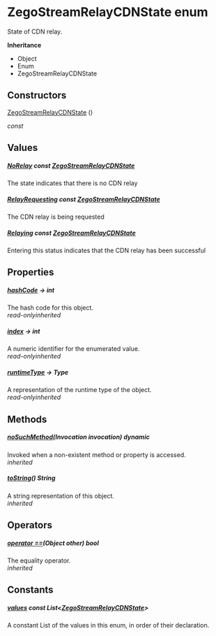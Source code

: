 


# ZegoStreamRelayCDNState enum







<p>State of CDN relay.</p>



**Inheritance**

- Object
- Enum
- ZegoStreamRelayCDNState






## Constructors

[ZegoStreamRelayCDNState](../zego_uikit_prebuilt_live_audio_room/ZegoStreamRelayCDNState/ZegoStreamRelayCDNState.md) ()

  _const_ 


## Values

##### [NoRelay](../zego_uikit_prebuilt_live_audio_room/ZegoStreamRelayCDNState.md) const [ZegoStreamRelayCDNState](../zego_uikit_prebuilt_live_audio_room/ZegoStreamRelayCDNState.md)



<p>The state indicates that there is no CDN relay</p>  




##### [RelayRequesting](../zego_uikit_prebuilt_live_audio_room/ZegoStreamRelayCDNState.md) const [ZegoStreamRelayCDNState](../zego_uikit_prebuilt_live_audio_room/ZegoStreamRelayCDNState.md)



<p>The CDN relay is being requested</p>  




##### [Relaying](../zego_uikit_prebuilt_live_audio_room/ZegoStreamRelayCDNState.md) const [ZegoStreamRelayCDNState](../zego_uikit_prebuilt_live_audio_room/ZegoStreamRelayCDNState.md)



<p>Entering this status indicates that the CDN relay has been successful</p>  





## Properties

##### [hashCode](../zego_uikit_prebuilt_live_audio_room/ZegoStreamRelayCDNState/hashCode.md) &#8594; int



The hash code for this object.  
_<span class="feature">read-only</span><span class="feature">inherited</span>_



##### [index](../zego_uikit_prebuilt_live_audio_room/ZegoStreamRelayCDNState/index.md) &#8594; int



A numeric identifier for the enumerated value.  
_<span class="feature">read-only</span><span class="feature">inherited</span>_



##### [runtimeType](../zego_uikit_prebuilt_live_audio_room/ZegoStreamRelayCDNState/runtimeType.md) &#8594; Type



A representation of the runtime type of the object.  
_<span class="feature">read-only</span><span class="feature">inherited</span>_





## Methods

##### [noSuchMethod](../zego_uikit_prebuilt_live_audio_room/ZegoStreamRelayCDNState/noSuchMethod.md)(Invocation invocation) dynamic



Invoked when a non-existent method or property is accessed.  
_<span class="feature">inherited</span>_



##### [toString](../zego_uikit_prebuilt_live_audio_room/ZegoStreamRelayCDNState/toString.md)() String



A string representation of this object.  
_<span class="feature">inherited</span>_





## Operators

##### [operator ==](../zego_uikit_prebuilt_live_audio_room/ZegoStreamRelayCDNState/operator_equals.md)(Object other) bool



The equality operator.  
_<span class="feature">inherited</span>_










## Constants

##### [values](../zego_uikit_prebuilt_live_audio_room/ZegoStreamRelayCDNState/values-constant.md) const List&lt;[ZegoStreamRelayCDNState](../zego_uikit_prebuilt_live_audio_room/ZegoStreamRelayCDNState.md)>



A constant List of the values in this enum, in order of their declaration.  









